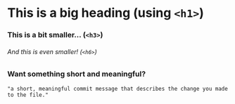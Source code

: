 # This is a big heading (using `<h1>`)

### This is a bit smaller... (`<h3>`)
###### And this is even smaller! (`<h6>`)

### Want something short and meaningful?
    "a short, meaningful commit message that describes the change you made to the file."
